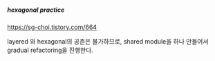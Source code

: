 ##### hexagonal practice
https://sg-choi.tistory.com/664

layered 와 hexagonal의 공존은 불가하므로, shared module을 하나 만들어서 gradual refactoring을 진행한다.